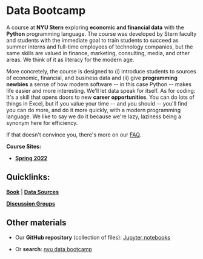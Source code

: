 # Data Bootcamp

A course at **NYU Stern** exploring **economic and financial data** with the **Python** programming language. The course was developed by Stern faculty and students with the immediate goal to train students to succeed as summer interns and full-time employees of technology companies, but the same skills are valued in finance, marketing, consulting, media, and other areas. We think of it as literacy for the modern age.

More concretely, the course is designed to (i) introduce students to sources of economic, financial, and business data and (ii) give **programming newbies** a sense of how modern software -- in this case Python -- makes life easier and more interesting. We'll let data speak for itself. As for coding: It's a skill that opens doors to new **career opportunities**. You can do lots of things in Excel, but if you value your time -- and you should -- you'll find you can do more, and do it more quickly, with a modern programming language. We like to say we do it because we're lazy, laziness being a synonym here for efficiency.

If that doesn't convince you, there's more on our [FAQ](faq.md).

**Course Sites:**
- **[Spring 2022](Spring2022_Outline.md)**


## Quicklinks:
**[Book](https://nyudatabootcamp.gitbook.io/thebook/)** | **[Data Sources](data.md)**

**[Discussion Groups ](http://newclasses.nyu.edu/)**

## Other materials

* Our **GitHub repository** (collection of files): [Jupyter notebooks](https://github.com/nyusterndatabootcamp/notebooks)

* Or **search**:  [nyu data bootcamp](http://lmgtfy.com/?q=nyu+data+bootcamp)
